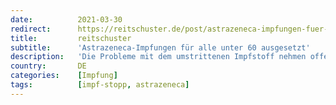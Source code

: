 ```yaml
---
date:          2021-03-30
redirect:      https://reitschuster.de/post/astrazeneca-impfungen-fuer-alle-unter-60-ausgesetzt/
title:         reitschuster
subtitle:      'Astrazeneca-Impfungen für alle unter 60 ausgesetzt'
description:   'Die Probleme mit dem umstrittenen Impfstoff nehmen offenbar kein Ende: An mehreren Orten gibt es jetzt wieder einen Impfstopp – diesmal für Jüngere. Tritt genau das ein, wovor Kritiker seit langem warnten – was aber teilweise sogar zensiert wurde?'
country:       DE
categories:    [Impfung]
tags:          [impf-stopp, astrazeneca]
---
```

